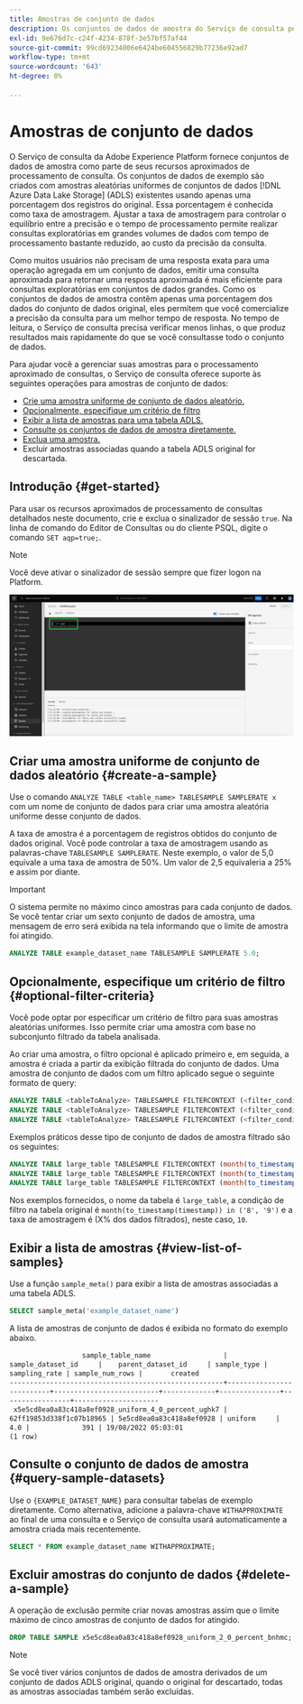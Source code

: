 ```yaml
---
title: Amostras de conjunto de dados
description: Os conjuntos de dados de amostra do Serviço de consulta permitem realizar consultas exploratórias em grandes volumes de dados com tempo de processamento bastante reduzido, à custa da precisão da consulta. Este guia fornece informações sobre como gerenciar suas amostras para o processamento aproximado de consultas
exl-id: 9e676d7c-c24f-4234-878f-3e57bf57af44
source-git-commit: 99cd69234006e6424be604556829b77236e92ad7
workflow-type: tm+mt
source-wordcount: '643'
ht-degree: 0%

---
```


# Amostras de conjunto de dados

O Serviço de consulta da Adobe Experience Platform fornece conjuntos de dados de amostra como parte de seus recursos aproximados de processamento de consulta. Os conjuntos de dados de exemplo são criados com amostras aleatórias uniformes de conjuntos de dados [!DNL Azure Data Lake Storage] (ADLS) existentes usando apenas uma porcentagem dos registros do original. Essa porcentagem é conhecida como taxa de amostragem. Ajustar a taxa de amostragem para controlar o equilíbrio entre a precisão e o tempo de processamento permite realizar consultas exploratórias em grandes volumes de dados com tempo de processamento bastante reduzido, ao custo da precisão da consulta.

Como muitos usuários não precisam de uma resposta exata para uma operação agregada em um conjunto de dados, emitir uma consulta aproximada para retornar uma resposta aproximada é mais eficiente para consultas exploratórias em conjuntos de dados grandes. Como os conjuntos de dados de amostra contêm apenas uma porcentagem dos dados do conjunto de dados original, eles permitem que você comercialize a precisão da consulta para um melhor tempo de resposta. No tempo de leitura, o Serviço de consulta precisa verificar menos linhas, o que produz resultados mais rapidamente do que se você consultasse todo o conjunto de dados.

Para ajudar você a gerenciar suas amostras para o processamento aproximado de consultas, o Serviço de consulta oferece suporte às seguintes operações para amostras de conjunto de dados:

- [Crie uma amostra uniforme de conjunto de dados aleatório.](#create-a-sample)
- [Opcionalmente, especifique um critério de filtro](##optional-filter-criteria)
- [Exibir a lista de amostras para uma tabela ADLS.](#view-list-of-samples)
- [Consulte os conjuntos de dados de amostra diretamente.](#query-sample-datasets)
- [Exclua uma amostra.](#delete-a-sample)
- Excluir amostras associadas quando a tabela ADLS original for descartada.

## Introdução {#get-started}

Para usar os recursos aproximados de processamento de consultas detalhados neste documento, crie e exclua o sinalizador de sessão `true`. Na linha de comando do Editor de Consultas ou do cliente PSQL, digite o comando `SET aqp=true;`.

>[!NOTE]
>
>Você deve ativar o sinalizador de sessão sempre que fizer logon na Platform.

![O Editor de Consultas com o comando &#39;SET aqp=true;&#39; foi realçado.](../images/essential-concepts/set-session-flag.png)

## Criar uma amostra uniforme de conjunto de dados aleatório {#create-a-sample}

Use o comando `ANALYZE TABLE <table_name> TABLESAMPLE SAMPLERATE x` com um nome de conjunto de dados para criar uma amostra aleatória uniforme desse conjunto de dados.

A taxa de amostra é a porcentagem de registros obtidos do conjunto de dados original. Você pode controlar a taxa de amostragem usando as palavras-chave `TABLESAMPLE SAMPLERATE`. Neste exemplo, o valor de 5,0 equivale a uma taxa de amostra de 50%. Um valor de 2,5 equivaleria a 25% e assim por diante.

>[!IMPORTANT]
>
>O sistema permite no máximo cinco amostras para cada conjunto de dados. Se você tentar criar um sexto conjunto de dados de amostra, uma mensagem de erro será exibida na tela informando que o limite de amostra foi atingido.

```sql
ANALYZE TABLE example_dataset_name TABLESAMPLE SAMPLERATE 5.0;
```

## Opcionalmente, especifique um critério de filtro {#optional-filter-criteria}

Você pode optar por especificar um critério de filtro para suas amostras aleatórias uniformes. Isso permite criar uma amostra com base no subconjunto filtrado da tabela analisada.

Ao criar uma amostra, o filtro opcional é aplicado primeiro e, em seguida, a amostra é criada a partir da exibição filtrada do conjunto de dados. Uma amostra de conjunto de dados com um filtro aplicado segue o seguinte formato de query:

```sql
ANALYZE TABLE <tableToAnalyze> TABLESAMPLE FILTERCONTEXT (<filter_condition>) SAMPLERATE X.Y;
ANALYZE TABLE <tableToAnalyze> TABLESAMPLE FILTERCONTEXT (<filter_condition_1> AND/OR <filter_condition_2>) SAMPLERATE X.Y;
ANALYZE TABLE <tableToAnalyze> TABLESAMPLE FILTERCONTEXT (<filter_condition_1> AND (<filter_condition_2> OR <filter_condition_3>)) SAMPLERATE X.Y;
```

Exemplos práticos desse tipo de conjunto de dados de amostra filtrado são os seguintes:

```sql
ANALYZE TABLE large_table TABLESAMPLE FILTERCONTEXT (month(to_timestamp(timestamp)) in ('8', '9')) SAMPLERATE 10;
ANALYZE TABLE large_table TABLESAMPLE FILTERCONTEXT (month(to_timestamp(timestamp)) in ('8', '9') AND product.name = "product1") SAMPLERATE 10;
ANALYZE TABLE large_table TABLESAMPLE FILTERCONTEXT (month(to_timestamp(timestamp)) in ('8', '9') AND (product.name = "product1" OR product.name = "product2")) SAMPLERATE 10;
```

Nos exemplos fornecidos, o nome da tabela é `large_table`, a condição de filtro na tabela original é `month(to_timestamp(timestamp)) in ('8', '9')` e a taxa de amostragem é (X% dos dados filtrados), neste caso, `10`.

## Exibir a lista de amostras {#view-list-of-samples}

Use a função `sample_meta()` para exibir a lista de amostras associadas a uma tabela ADLS.

```sql
SELECT sample_meta('example_dataset_name')
```

A lista de amostras de conjunto de dados é exibida no formato do exemplo abaixo.

```shell
                  sample_table_name                  |    sample_dataset_id     |    parent_dataset_id     | sample_type | sampling_rate | sample_num_rows |       created      
-----------------------------------------------------+--------------------------+--------------------------+-------------+---------------+-----------------+---------------------
 x5e5cd8ea0a83c418a8ef0928_uniform_4_0_percent_ughk7 | 62ff19853d338f1c07b18965 | 5e5cd8ea0a83c418a8ef0928 | uniform     |           4.0 |             391 | 19/08/2022 05:03:01
(1 row)
```

## Consulte o conjunto de dados de amostra {#query-sample-datasets}

Use o `{EXAMPLE_DATASET_NAME}` para consultar tabelas de exemplo diretamente. Como alternativa, adicione a palavra-chave `WITHAPPROXIMATE` ao final de uma consulta e o Serviço de consulta usará automaticamente a amostra criada mais recentemente.

```sql
SELECT * FROM example_dataset_name WITHAPPROXIMATE;
```

## Excluir amostras do conjunto de dados {#delete-a-sample}

A operação de exclusão permite criar novas amostras assim que o limite máximo de cinco amostras de conjunto de dados for atingido.

```sql
DROP TABLE SAMPLE x5e5cd8ea0a83c418a8ef0928_uniform_2_0_percent_bnhmc;
```

>[!NOTE]
>
>Se você tiver vários conjuntos de dados de amostra derivados de um conjunto de dados ADLS original, quando o original for descartado, todas as amostras associadas também serão excluídas.
